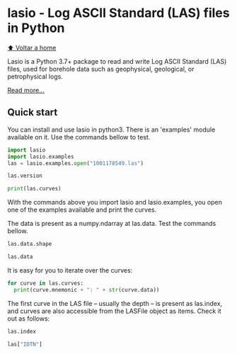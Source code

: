# lasio - Log ASCII Standard (LAS) files in Python

[:arrow_up: Voltar a home](https://github.com/Dirack/Estudos/tree/master/Python#estudos-sobre-python)

Lasio is a Python 3.7+ package to read and write Log ASCII Standard (LAS) files, used for borehole data such as geophysical, geological, or petrophysical logs.

[Read more...](https://lasio.readthedocs.io/en/latest/basic-example.html)

## Quick start

You can install and use lasio in python3.
There is an 'examples' module available on it. Use the commands bellow to test.

```py
import lasio
import lasio.examples
las = lasio.examples.open("1001178549.las")

las.version

print(las.curves)
```

With the commands above you import lasio and lasio.examples, you open one of the examples available
and print the curves.

The data is present as a numpy.ndarray at las.data. Test the commands bellow.

```py
las.data.shape

las.data
```

It is easy for you to iterate over the curves:

```py
for curve in las.curves:
  print(curve.mnemonic + ": " + str(curve.data))
```

The first curve in the LAS file – usually the depth – is present as las.index,
and curves are also accessible from the LASFile object as items. Check it out as follows:

```py
las.index

las["IDTN"]
```
